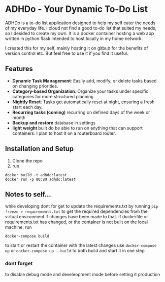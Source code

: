 # ADHDo - Your Dynamic To-Do List

ADHDo is a to-do list application designed to help my self cater the needs of my everyday life. I cloud not find a good to-do list that suited my needs, so I desided to create my own.
It is a docker container hosting a web app written in python flask intended to host locally in my home network.

I created this for my self, mainly hosting it on gitbub for the benefits of version control etc. But feel free to use it if you find it useful.


## Features

- **Dynamic Task Management**: Easily add, modify, or delete tasks based on changing priorities.
- **Category-based Organization**: Organize your tasks under specific categories for more structured planning.
- **Nightly Reset**: Tasks get automatically reset at night, ensuring a fresh start each day.
- **Recurring tasks (coming)** recurring on defined days of the week or month
- **Backup and restore** database in settings
- **light weight** built do be able to run on anything that can support containers. I plan to host it on a routerboard router.

## Installation and Setup

1. Clone the repo
2. run
```
docker build -t adhdo:latest .
docker run -p 80:80 adhdo:latest
```

## Notes to self...
while developing dont for get to update the requirements.txt by running `pip freeze > requirements.txt` to get the required dependencies from the virtual environment if changes have been made to that.
if dockerfile or requirements.txt has changed, or the container is not built on the local machine, run
```
docker-compose build
```
to start or restart the container with the latest changes use `docker-compose up` or `docker-compose up --build` to both build and start it in one step

### dont forget
to disable debug mode and develeopment mode before setting it production